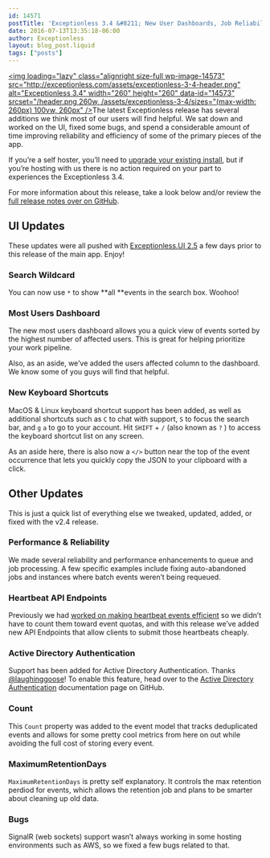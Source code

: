 ```yaml
---
id: 14571
postTitle: 'Exceptionless 3.4 &#8211; New User Dashboards, Job Reliability, and Bug Fixes'
date: 2016-07-13T13:35:18-06:00
author: Exceptionless
layout: blog_post.liquid
tags: ["posts"]
---
```

[<img loading="lazy" class="alignright size-full wp-image-14573" src="http://exceptionless.com/assets/exceptionless-3-4-header.png" alt="Exceptionless 3.4" width="260" height="260" data-id="14573" srcset="/header.png 260w, /assets/exceptionless-3-4/sizes="(max-width: 260px) 100vw, 260px" />](http://exceptionless.com/assets/exceptionless-3-4-header.png)The latest Exceptionless release has several additions we think most of our users will find helpful. We sat down and worked on the UI, fixed some bugs, and spend a considerable amount of time improving reliability and efficiency of some of the primary pieces of the app.

If you&#8217;re a self hoster, you&#8217;ll need to [upgrade your existing install](https://github.com/exceptionless/Exceptionless/wiki/Self-Hosting#upgrading), but if you&#8217;re hosting with us there is no action required on your part to experiences the Exceptionless 3.4.

For more information about this release, take a look below and/or review the [full release notes over on GitHub](https://github.com/exceptionless/Exceptionless/releases/tag/v3.4.0).<!--more-->

## UI Updates

These updates were all pushed with [Exceptionless.UI 2.5](https://github.com/exceptionless/Exceptionless.UI/releases/tag/v2.5.0) a few days prior to this release of the main app. Enjoy!

### Search Wildcard

You can now use `*` to show **all **events in the search box. Woohoo!

### Most Users Dashboard

The new most users dashboard allows you a quick view of events sorted by the highest number of affected users. This is great for helping prioritize your work pipeline.

Also, as an aside, we&#8217;ve added the users affected column to the dashboard. We know some of you guys will find that helpful.

### New Keyboard Shortcuts

MacOS & Linux keyboard shortcut support has been added, as well as additional shortcuts such as `C` to chat with support, `S` to focus the search bar, and `g` `a` to go to your account. Hit `SHIFT` + `/` (also known as `?` ) to access the keyboard shortcut list on any screen.

As an aside here, there is also now a `</>` button near the top of the event occurrence that lets you quickly copy the JSON to your clipboard with a click.

## Other Updates

This is just a quick list of everything else we tweaked, updated, added, or fixed with the v2.4 release.

### Performance & Reliability

We made several reliability and performance enhancements to queue and job processing. A few specific examples include fixing auto-abandoned jobs and instances where batch events weren&#8217;t being requeued.

### Heartbeat API Endpoints

Previously we had [worked on making heartbeat events efficient](http://exceptionless.com/session-heartbeats-no-longer-count-towards-plan-limits/) so we didn&#8217;t have to count them toward event quotas, and with this release we&#8217;ve added new API Endpoints that allow clients to submit those heartbeats cheaply.

### Active Directory Authentication

Support has been added for Active Directory Authentication. Thanks [@laughinggoose](https://github.com/laughinggoose)! To enable this feature, head over to the [Active Directory Authentication](https://github.com/exceptionless/Exceptionless/wiki/Self-Hosting#active-directory-authentication) documentation page on GitHub.

### Count

This `Count` property was added to the event model that tracks deduplicated events and allows for some pretty cool metrics from here on out while avoiding the full cost of storing every event.

### MaximumRetentionDays

`MaximumRetentionDays` is pretty self explanatory. It controls the max retention perdiod for events, which allows the retention job and plans to be smarter about cleaning up old data.

### Bugs

SignalR (web sockets) support wasn&#8217;t always working in some hosting environments such as AWS, so we fixed a few bugs related to that.
